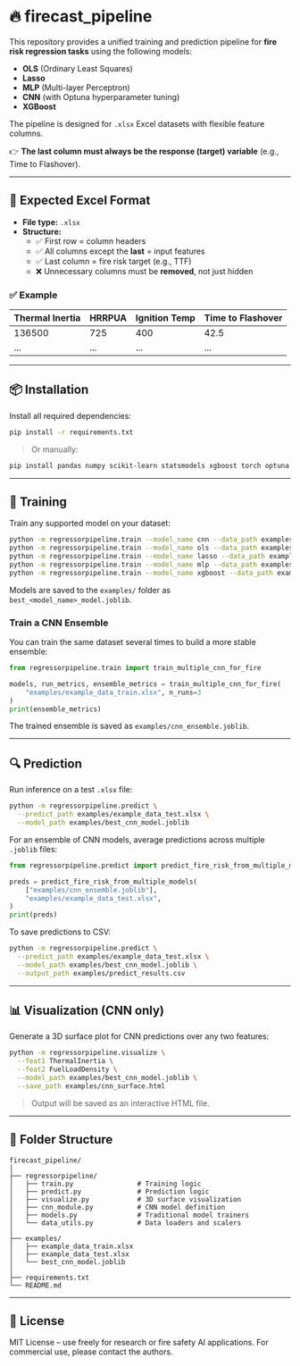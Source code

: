 # 🔥 firecast_pipeline

This repository provides a unified training and prediction pipeline for **fire risk regression tasks** using the following models:

- **OLS** (Ordinary Least Squares)
- **Lasso**
- **MLP** (Multi-layer Perceptron)
- **CNN** (with Optuna hyperparameter tuning)
- **XGBoost**

The pipeline is designed for `.xlsx` Excel datasets with flexible feature columns.

👉 **The last column must always be the response (target) variable** (e.g., Time to Flashover).

---

## 📁 Expected Excel Format

- **File type:** `.xlsx`
- **Structure:**
  - ✅ First row = column headers
  - ✅ All columns except the **last** = input features
  - ✅ Last column = fire risk target (e.g., TTF)
  - ❌ Unnecessary columns must be **removed**, not just hidden

### ✅ Example

| Thermal Inertia | HRRPUA | Ignition Temp | Time to Flashover |
|-----------------|--------|----------------|--------------------|
| 136500          | 725    | 400            | 42.5               |
| ...             | ...    | ...            | ...                |

---

## 📦 Installation

Install all required dependencies:

```bash
pip install -r requirements.txt
```

> Or manually:

```bash
pip install pandas numpy scikit-learn statsmodels xgboost torch optuna openpyxl joblib plotly
```

---

## 🚀 Training

Train any supported model on your dataset:

```bash
python -m regressorpipeline.train --model_name cnn --data_path examples/example_data_train.xlsx
python -m regressorpipeline.train --model_name ols --data_path examples/example_data_train.xlsx
python -m regressorpipeline.train --model_name lasso --data_path examples/example_data_train.xlsx
python -m regressorpipeline.train --model_name mlp --data_path examples/example_data_train.xlsx
python -m regressorpipeline.train --model_name xgboost --data_path examples/example_data_train.xlsx
```

Models are saved to the `examples/` folder as `best_<model_name>_model.joblib`.


### Train a CNN Ensemble

You can train the same dataset several times to build a more stable ensemble:

```python
from regressorpipeline.train import train_multiple_cnn_for_fire

models, run_metrics, ensemble_metrics = train_multiple_cnn_for_fire(
    "examples/example_data_train.xlsx", n_runs=3
)
print(ensemble_metrics)
```

The trained ensemble is saved as `examples/cnn_ensemble.joblib`.

---

## 🔍 Prediction

Run inference on a test `.xlsx` file:

```bash
python -m regressorpipeline.predict \
  --predict_path examples/example_data_test.xlsx \
  --model_path examples/best_cnn_model.joblib
```

For an ensemble of CNN models, average predictions across multiple `.joblib`
files:

```python
from regressorpipeline.predict import predict_fire_risk_from_multiple_models

preds = predict_fire_risk_from_multiple_models(
    ["examples/cnn_ensemble.joblib"],
    "examples/example_data_test.xlsx",
)
print(preds)
```
To save predictions to CSV:

```bash
python -m regressorpipeline.predict \
  --predict_path examples/example_data_test.xlsx \
  --model_path examples/best_cnn_model.joblib \
  --output_path examples/predict_results.csv
```

---

## 📊 Visualization (CNN only)

Generate a 3D surface plot for CNN predictions over any two features:

```bash
python -m regressorpipeline.visualize \
  --feat1 ThermalInertia \
  --feat2 FuelLoadDensity \
  --model_path examples/best_cnn_model.joblib \
  --save_path examples/cnn_surface.html
```

> Output will be saved as an interactive HTML file.

---

## 📂 Folder Structure

```text
firecast_pipeline/
│
├── regressorpipeline/
│   ├── train.py                # Training logic
│   ├── predict.py              # Prediction logic
│   ├── visualize.py            # 3D surface visualization
│   ├── cnn_module.py           # CNN model definition
│   ├── models.py               # Traditional model trainers
│   └── data_utils.py           # Data loaders and scalers
│
├── examples/
│   ├── example_data_train.xlsx
│   ├── example_data_test.xlsx
│   └── best_cnn_model.joblib
│
├── requirements.txt
└── README.md
```

---

## 📜 License

MIT License – use freely for research or fire safety AI applications. For commercial use, please contact the authors.

